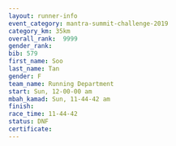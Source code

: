 ```yaml
---
layout: runner-info 
event_category: mantra-summit-challenge-2019 
category_km: 35km 
overall_rank:  9999
gender_rank: 
bib: 579
first_name: Soo
last_name: Tan
gender: F
team_name: Running Department
start: Sun, 12-00-00 am
mbah_kamad: Sun, 11-44-42 am
finish: 
race_time: 11-44-42
status: DNF
certificate: 
---
```

